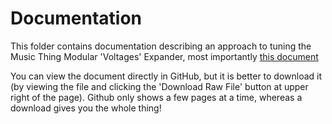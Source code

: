 # Documentation
This folder contains documentation describing an approach to tuning the Music Thing Modular 'Voltages' Expander, most importantly
[this document](https://github.com/m0xpd/TuningStrategyForVoltages/blob/main/Documentation/A%20Tuning%20Strategy%20for%20Voltages.pdf)

You can view the document directly in GitHub, but it is better to download it (by viewing the file and clicking the 'Download Raw File' 
button at upper right of the page). Github only shows a few pages at a time, whereas a download gives you the whole thing!
